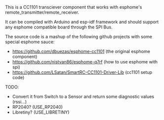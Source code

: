 This is a CC1101 transciever component that works with esphome's remote_transmitter/remote_receiver.
  
It can be compiled with Arduino and esp-idf framework and should support any esphome compatible board through the SPI Bus.

The source code is a mashup of the following github projects with some special esphome sauce:

- https://github.com/dbuezas/esphome-cc1101 (the original esphome component)
- https://github.com/nistvan86/esphome-q7rf (how to use esphome with spi)
- https://github.com/LSatan/SmartRC-CC1101-Driver-Lib (cc1101 setup code)

TODO:

- Convert it from Switch to a Sensor and return some diagnostic values (rssi...)
- RP2040? (USE_RP2040)
- Libretiny? (USE_LIBRETINY)